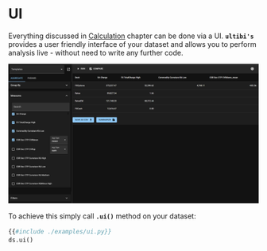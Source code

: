 # UI

Everything discussed in [Calculation](./calculation/calc_intro.md) chapter can be done via a UI. **`ultibi's`** provides a user friendly interface of your dataset and allows you to perform analysis live - without need to write any further code.

![ultibi ui](./assets/ui.png)

To achieve this simply call **`.ui()`** method on your dataset:

```python
{{#include ./examples/ui.py}}
ds.ui()
```
